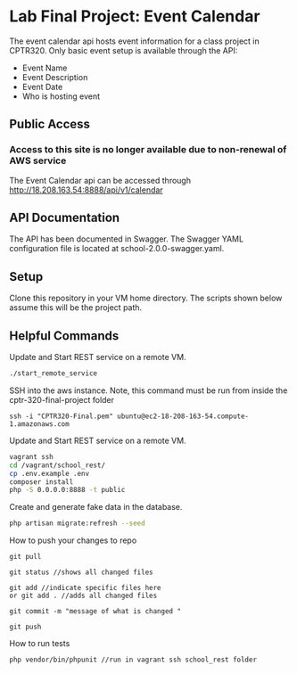 # Lab Final Project: Event Calendar

The event calendar api hosts event information for a class project in CPTR320.
Only basic event setup is available through the API:

* Event Name
* Event Description
* Event Date
* Who is hosting event

## Public Access

### Access to this site is no longer available due to non-renewal of AWS service
The Event Calendar api can be accessed through http://18.208.163.54:8888/api/v1/calendar

## API Documentation

The API has been documented in Swagger.
The Swagger YAML configuration file is located at school-2.0.0-swagger.yaml.

## Setup

Clone this repository in your VM home directory.
The scripts shown below assume this will be the project path.

## Helpful Commands

Update and Start REST service on a remote VM.

```sh
./start_remote_service
```

SSH into the aws instance. Note, this command must be run from inside the cptr-320-final-project folder
```
ssh -i "CPTR320-Final.pem" ubuntu@ec2-18-208-163-54.compute-1.amazonaws.com
```

Update and Start REST service on a remote VM.

```sh
vagrant ssh
cd /vagrant/school_rest/
cp .env.example .env
composer install
php -S 0.0.0.0:8888 -t public
```

Create and generate fake data in the database.

```sh
php artisan migrate:refresh --seed
```

How to push your changes to repo
```
git pull

git status //shows all changed files

git add //indicate specific files here
or git add . //adds all changed files

git commit -m "message of what is changed "

git push
```

How to run tests
```
php vendor/bin/phpunit //run in vagrant ssh school_rest folder